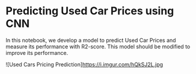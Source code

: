 # **Predicting Used Car Prices using CNN**

In this notebook, we develop a model to predict Used Car Prices and measure its performance with R2-score.
This model should be modified to improve its performance.

![Used Cars Pricing Prediction]https://i.imgur.com/hQkSJ2L.jpg
